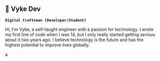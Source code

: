 ## 👾 Vyke Dev

**`Digital Craftsman (Developer/Student)`**

Hi, I'm Vyke, a self-taught engineer with a passion for technology. I wrote my first line of code when I was 14, but I only really started getting serious about it two years ago. I believe technology is the future and has the highest potential to improve lives globally.

<p>a</p>

